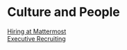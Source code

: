 # Culture and People

[Hiring at Mattermost](../../people/hiring.md)  
[Executive Recruiting](../../people/exec-recruiting.md)
